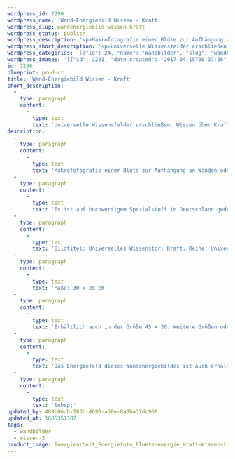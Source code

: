 ```yaml
---
wordpress_id: 2290
wordpress_name: 'Wand-Energiebild Wissen - Kraft'
wordpress_slug: wandenergiebild-wissen-kraft
wordpress_status: publish
wordpress_description: '<p>Makrofotografie einer Blüte zur Aufhängung an Wänden oder zum Aufstellen im Raum mit einem aktivierbaren feinstofflichen Schwingungsfeld: Ein "Tor" zum universellen Wissensfeld über Kraft öffnen. Energietor im Sinne eines feinstofflichen Zugangs zu einem umfassenden Wissen, was Kraft bedeutet und welche Verhaltensweisen etc. gerade individuell stimmig in Bezug zum Thema Kraft sind u.a.m..</p><p>Es ist auf hochwertigem Spezialstoff in Deutschland gedruckt und sorgfältig in Handarbeit auf Holzkeilrahmen aufgezogen. Laut Herstellerangaben ist der farbintensive Druck 70 Jahre lichtecht, waschbar und in einem umweltorientierten Verfahren hergestellt. Der Oberstoff ist mit einer Spezialbeschichtung unterfüttert, so dass, bei Aufhängung an der Wand, der rückseitige Holzrahmen auch bei hellen Farben unsichtbar ist.</p><p>Bildtitel: Universelles Wissenstor: Kraft. Reihe: Universelle Wissenstore.</p><p>Maße: 30 x 20 cm</p><p>Erhältlich auch in der Größe 45 x 30. Weitere Größen oder andere Seitenverhältnisse, sind bis 200 cm individuell für Sie innerhalb weniger Tage herstellbar. Bitte kontaktieren Sie uns hierfür unter <a href="mailto:info@elvedenverlag.de">info@elvedenverlag.de</a>.</p><p>Das Energiefeld dieses Wandenergiebildes ist auch erhältlich als Fotokarte und Energiespray</p><p><a href="https://my.feenbaum.de/anwendung-energie-wandbilder/">Anwendungshinweise</a></p><p>&nbsp;</p>'
wordpress_short_description: '<p>Universelle Wissensfelder erschließen. Wissen über Kraft im &#8222;Neuen&#8220; Bewusstsein</p>'
wordpress_categories: '[{"id": 24, "name": "Wandbilder", "slug": "wandbilder"}, {"id": 45, "name": "Wissen", "slug": "wissen-2"}]'
wordpress_images: '[{"id": 2291, "date_created": "2017-04-15T00:37:56", "date_created_gmt": "2017-04-14T20:37:56", "date_modified": "2017-04-15T00:37:56", "date_modified_gmt": "2017-04-14T20:37:56", "src": "https://my.feenbaum.de/wp-content/uploads/2017/04/Energiearbeit_Energiefoto_Bluetenenergie_Kraft-Wissenstor_8x8-W.jpg", "name": "Energiearbeit_Energiefoto_Bluetenenergie_Kraft-Wissenstor_8x8-W", "alt": ""}]'
id: 2290
blueprint: product
title: 'Wand-Energiebild Wissen - Kraft'
short_description:
  -
    type: paragraph
    content:
      -
        type: text
        text: 'Universelle Wissensfelder erschließen. Wissen über Kraft im ''Neuen'' Bewusstsein'
description:
  -
    type: paragraph
    content:
      -
        type: text
        text: 'Makrofotografie einer Blüte zur Aufhängung an Wänden oder zum Aufstellen im Raum mit einem aktivierbaren feinstofflichen Schwingungsfeld: Ein "Tor" zum universellen Wissensfeld über Kraft öffnen. Energietor im Sinne eines feinstofflichen Zugangs zu einem umfassenden Wissen, was Kraft bedeutet und welche Verhaltensweisen etc. gerade individuell stimmig in Bezug zum Thema Kraft sind u.a.m..'
  -
    type: paragraph
    content:
      -
        type: text
        text: 'Es ist auf hochwertigem Spezialstoff in Deutschland gedruckt und sorgfältig in Handarbeit auf Holzkeilrahmen aufgezogen. Laut Herstellerangaben ist der farbintensive Druck 70 Jahre lichtecht, waschbar und in einem umweltorientierten Verfahren hergestellt. Der Oberstoff ist mit einer Spezialbeschichtung unterfüttert, so dass, bei Aufhängung an der Wand, der rückseitige Holzrahmen auch bei hellen Farben unsichtbar ist.'
  -
    type: paragraph
    content:
      -
        type: text
        text: 'Bildtitel: Universelles Wissenstor: Kraft. Reihe: Universelle Wissenstore.'
  -
    type: paragraph
    content:
      -
        type: text
        text: 'Maße: 30 x 20 cm'
  -
    type: paragraph
    content:
      -
        type: text
        text: 'Erhältlich auch in der Größe 45 x 30. Weitere Größen oder andere Seitenverhältnisse, sind bis 200 cm individuell für Sie innerhalb weniger Tage herstellbar. Bitte kontaktieren Sie uns hierfür unter info@elvedenverlag.de.'
  -
    type: paragraph
    content:
      -
        type: text
        text: 'Das Energiefeld dieses Wandenergiebildes ist auch erhältlich als Fotokarte und Energiespray'
  -
    type: paragraph
    content:
      -
        type: text
        text: '&nbsp;'
updated_by: 489b06db-283b-4690-a50e-8a3ba37dc968
updated_at: 1685351307
tags:
  - wandbilder
  - wissen-2
product_image: Energiearbeit_Energiefoto_Bluetenenergie_Kraft-Wissenstor_8x8-W.jpg
---
```

